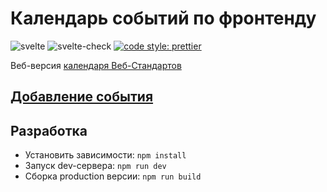 # Календарь событий по фронтенду

![svelte](https://img.shields.io/github/package-json/dependency-version/VChet/frontend-events/dev/svelte?color=ff3e00)
![svelte-check](https://github.com/VChet/frontend-events/workflows/svelte-check/badge.svg)
[![code style: prettier](https://img.shields.io/badge/code_style-prettier-ff69b4.svg)](https://github.com/prettier/prettier)

Веб-версия [календаря Веб-Стандартов](https://github.com/web-standards-ru/calendar)

## [Добавление события](https://github.com/web-standards-ru/calendar#добавление-события)

## Разработка

- Установить зависимости: `npm install`
- Запуск dev-сервера: `npm run dev`
- Сборка production версии: `npm run build`
